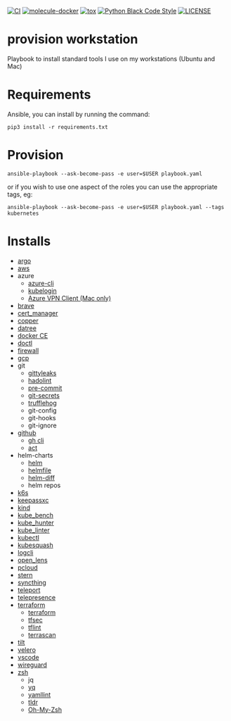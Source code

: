 [![CI](https://github.com/pampatzoglou/provision-workstation/actions/workflows/ci.yaml/badge.svg)](https://github.com/pampatzoglou/provision-workstation/actions/workflows/ci.yaml)
[![molecule-docker](https://badge.fury.io/py/molecule-docker.svg)](https://badge.fury.io/py/molecule-docker)
[![tox](https://github.com/pampatzoglou/provision-workstation/actions/workflows/tox.yaml/badge.svg)](https://github.com/pampatzoglou/provision-workstation/actions/workflows/tox.yaml)
[![Python Black Code Style](https://img.shields.io/badge/code%20style-black-000000.svg)](https://github.com/python/black)
[![LICENSE](https://img.shields.io/badge/license-MIT-brightgreen.svg)](https://github.com/pampatzoglou/provision-workstation/blob/main/LICENSE)

# provision workstation

Playbook to install standard tools I use on my workstations (Ubuntu and Mac)

# Requirements

Ansible, you can install by running the command:

```
pip3 install -r requirements.txt
```

# Provision

```
ansible-playbook --ask-become-pass -e user=$USER playbook.yaml
```

or if you wish to use one aspect of the roles you can use the appropriate tags, eg:

```
ansible-playbook --ask-become-pass -e user=$USER playbook.yaml --tags kubernetes
```

# Installs

* [argo](https://github.com/argoproj/argo-workflows)
* [aws](https://aws.amazon.com/cli/)
* azure
  * [azure-cli](https://learn.microsoft.com/en-us/cli/azure/install-azure-cli)
  * [kubelogin](https://github.com/Azure/kubelogin)
  * [Azure VPN Client (Mac only)](https://apps.microsoft.com/store/detail/azure-vpn-client/9NP355QT2SQB?hl=en-us&gl=us)
* [brave](https://brave.com/)
* [cert_manager](https://github.com/cert-manager/cert-manager)
* [copper](https://github.com/cloud66-oss/copper)
* [datree](https://www.datree.io)
* [docker CE](https://download.docker.com)
* [doctl](https://github.com/digitalocean/doctl)
* [firewall](https://help.ubuntu.com/community/UFW)
* [gcp](https://cloud.google.com/sdk/gcloud)
* git
  * [gittyleaks](https://github.com/kootenpv/gittyleaks)
  * [hadolint](https://github.com/hadolint/hadolint)
  * [pre-commit](https://pre-commit.com/)
  * [git-secrets](https://git-secret.io/installation)
  * [trufflehog](https://github.com/trufflesecurity/trufflehog)
  * git-config
  * git-hooks
  * git-ignore
* [github](https://github.com/)
  * [gh cli](https://cli.github.com/)
  * [act](https://github.com/nektos/act)
* helm-charts
  * [helm](https://helm.sh/)
  * [helmfile](https://github.com/helmfile/helmfile)
  * [helm-diff](https://github.com/databus23/helm-diff)
  * helm repos
* [k6s](https://k6.io/)
* [keepassxc](https://keepassxc.org/)
* [kind](https://kind.sigs.k8s.io/)
* [kube_bench](https://github.com/aquasecurity/kube-bench)
* [kube_hunter](https://github.com/aquasecurity/kube-hunter)
* [kube_linter](https://github.com/stackrox/kube-linter)
* [kubectl](https://kubernetes.io/docs/tasks/tools/)
* [kubesquash](https://github.com/solo-io/squash)
* [logcli](https://grafana.com/docs/loki/latest/tools/logcli)
* [open_lens](https://github.com/MuhammedKalkan/OpenLens)
* [pcloud](https://www.pcloud.com)
* [stern](https://github.com/stern/stern)
* [syncthing](https://syncthing.net)
* [teleport](https://github.com/gravitational/teleport)
* [telepresence](https://www.telepresence.io)
* [terraform](https://www.terraform.io/)
  * [terraform](https://github.com/hashicorp/terraform)
  * [tfsec](https://github.com/aquasecurity/tfsec)
  * [tflint](https://github.com/terraform-linters/tflint)
  * [terrascan](https://github.com/tenable/terrascan)
* [tilt](https://tilt.dev)
* [velero](https://github.com/vmware-tanzu/velero)
* [vscode](https://code.visualstudio.com)
* [wireguard](https://www.wireguard.com)
* [zsh](https://www.zsh.org)
  * jq
  * [yq](https://github.com/mikefarah/yq)
  * [yamllint](https://yamllint.readthedocs.io/en/stable)
  * [tldr](https://tldr.sh)
  * [Oh-My-Zsh](https://ohmyz.sh)
